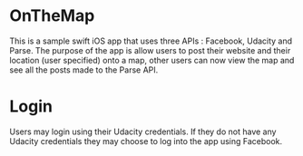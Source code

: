 # OnTheMap

This is a sample swift iOS app that uses three APIs : Facebook, Udacity and Parse. The purpose of the app is allow users to post their website and their location (user specified) onto a map, other users can now view the map and see all the posts made to the Parse API.

# Login

Users may login using their Udacity credentials. If they do not have any Udacity credentials they may choose to log into the app using Facebook.   
